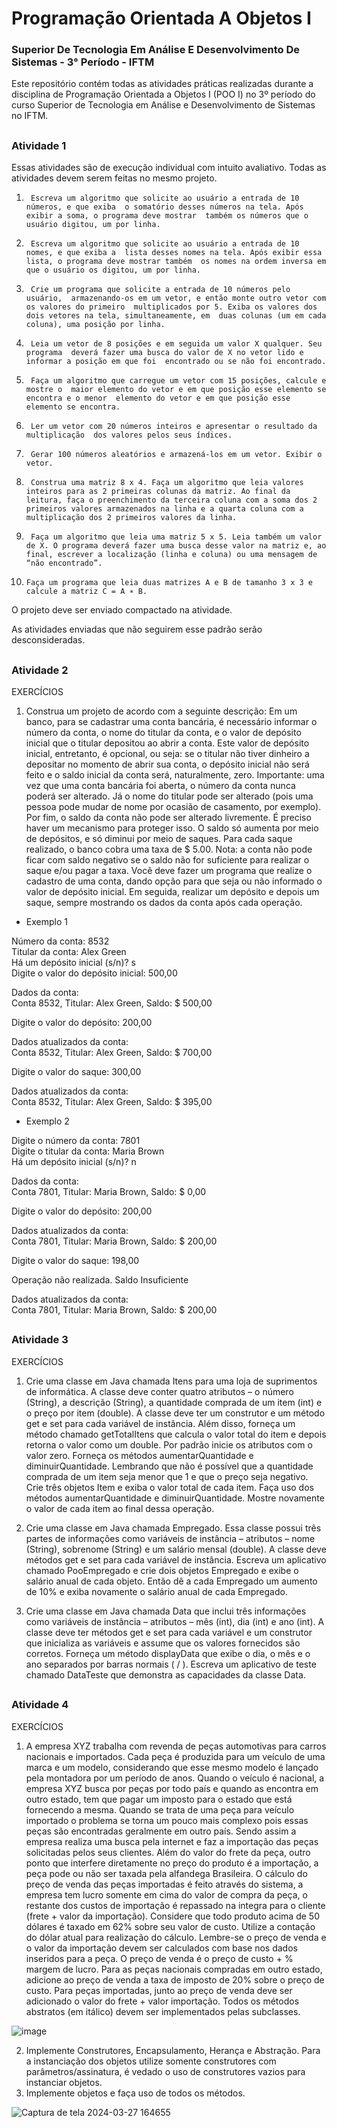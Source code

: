 # Programação Orientada A Objetos I

### Superior De Tecnologia Em Análise E Desenvolvimento De Sistemas - 3° Período - IFTM

Este repositório contém todas as atividades práticas realizadas durante a disciplina de Programação Orientada a Objetos I (POO I) no 3º período do curso Superior de Tecnologia em Análise e Desenvolvimento de Sistemas no IFTM.

##

### Atividade 1
Essas atividades são de execução individual com intuito avaliativo. Todas as atividades devem serem feitas no mesmo projeto.


1)      Escreva um algoritmo que solicite ao usuário a entrada de 10 números, e que exiba  o somatório desses números na tela. Após exibir a soma, o programa deve mostrar  também os números que o usuário digitou, um por linha.

2)      Escreva um algoritmo que solicite ao usuário a entrada de 10 nomes, e que exiba a  lista desses nomes na tela. Após exibir essa lista, o programa deve mostrar também  os nomes na ordem inversa em que o usuário os digitou, um por linha.

3)      Crie um programa que solicite a entrada de 10 números pelo usuário,  armazenando-os em um vetor, e então monte outro vetor com os valores do primeiro  multiplicados por 5. Exiba os valores dos dois vetores na tela, simultaneamente, em  duas colunas (um em cada coluna), uma posição por linha.

4)      Leia um vetor de 8 posições e em seguida um valor X qualquer. Seu programa  deverá fazer uma busca do valor de X no vetor lido e informar a posição em que foi  encontrado ou se não foi encontrado.

5)      Faça um algoritmo que carregue um vetor com 15 posições, calcule e mostre o  maior elemento do vetor e em que posição esse elemento se encontra e o menor  elemento do vetor e em que posição esse elemento se encontra.

6)      Ler um vetor com 20 números inteiros e apresentar o resultado da multiplicação  dos valores pelos seus índices.

7)      Gerar 100 números aleatórios e armazená-los em um vetor. Exibir o vetor.

8)      Construa uma matriz 8 x 4. Faça um algoritmo que leia valores inteiros para as 2 primeiras colunas da matriz. Ao final da leitura, faça o preenchimento da terceira coluna com a soma dos 2 primeiros valores armazenados na linha e a quarta coluna com a multiplicação dos 2 primeiros valores da linha.

9)      Faça um algoritmo que leia uma matriz 5 x 5. Leia também um valor de X. O programa deverá fazer uma busca desse valor na matriz e, ao final, escrever a localização (linha e coluna) ou uma mensagem de “não encontrado”.

10)     Faça um programa que leia duas matrizes A e B de tamanho 3 x 3 e calcule a matriz C = A ∗ B.

O projeto deve ser enviado compactado na atividade. 

As atividades enviadas que não seguirem esse padrão serão desconsideradas.

## 

### Atividade 2

EXERCÍCIOS
1) Construa um projeto de acordo com a seguinte descrição:
Em um banco, para se cadastrar uma conta bancária, é necessário informar o número da conta, o nome do
titular da conta, e o valor de depósito inicial que o titular depositou ao abrir a conta. Este valor de depósito
inicial, entretanto, é opcional, ou seja: se o titular não tiver dinheiro a depositar no momento de abrir sua conta,
o depósito inicial não será feito e o saldo inicial da conta será, naturalmente, zero.
Importante: uma vez que uma conta bancária foi aberta, o número da conta nunca poderá ser alterado. Já o
nome do titular pode ser alterado (pois uma pessoa pode mudar de nome por ocasião de casamento, por
exemplo).
Por fim, o saldo da conta não pode ser alterado livremente. É preciso haver um mecanismo para proteger isso.
O saldo só aumenta por meio de depósitos, e só diminui por meio de saques. Para cada saque realizado, o banco
cobra uma taxa de $ 5.00. Nota: a conta não pode ficar com saldo negativo se o saldo não for suficiente para
realizar o saque e/ou pagar a taxa.
Você deve fazer um programa que realize o cadastro de uma conta, dando opção para que seja ou não
informado o valor de depósito inicial. Em seguida, realizar um depósito e depois um saque, sempre mostrando
os dados da conta após cada operação.

- Exemplo 1

Número da conta: 8532 <br />
Titular da conta: Alex Green <br />
Há um depósito inicial (s/n)? s <br />
Digite o valor do depósito inicial: 500,00 <br />

Dados da conta: <br />
Conta 8532, Titular: Alex Green, Saldo: $ 500,00 <br />

Digite o valor do depósito: 200,00

Dados atualizados da conta: <br />
Conta 8532, Titular: Alex Green, Saldo: $ 700,00 <br />

Digite o valor do saque: 300,00

Dados atualizados da conta: <br />
Conta 8532, Titular: Alex Green, Saldo: $ 395,00

- Exemplo 2

Digite o número da conta: 7801 <br />
Digite o titular da conta: Maria Brown <br />
Há um depósito inicial (s/n)? n <br />

Dados da conta: <br />
Conta 7801, Titular: Maria Brown, Saldo: $ 0,00 <br />

Digite o valor do depósito: 200,00

Dados atualizados da conta: <br />
Conta 7801, Titular: Maria Brown, Saldo: $ 200,00 <br />

Digite o valor do saque: 198,00

Operação não realizada. Saldo Insuficiente

Dados atualizados da conta: <br />
Conta 7801, Titular: Maria Brown, Saldo: $ 200,00

## 

### Atividade 3

EXERCÍCIOS 
1) Crie uma classe em Java chamada Itens para uma loja de suprimentos de informática. A classe deve conter 
quatro atributos – o número (String), a descrição (String), a quantidade comprada de um item (int) e o preço por 
item (double). A classe deve ter um construtor e um método get e set para cada variável de instância. Além 
disso, forneça um método chamado getTotalItens que calcula o valor total do item e depois retorna o valor 
como um double. Por padrão inicie os atributos com o valor zero. Forneça os métodos aumentarQuantidade e 
diminuirQuantidade. Lembrando que não é possível que a quantidade comprada de um item seja menor que 1 e 
que o preço seja negativo. Crie três objetos Item e exiba o valor total de cada item. Faça uso dos métodos 
aumentarQuantidade e diminuirQuantidade. Mostre novamente o valor de cada item ao final dessa operação.

2) Crie uma classe em Java chamada Empregado. Essa classe possui três partes de informações como variáveis de 
instância – atributos – nome (String), sobrenome (String) e um salário mensal (double). A classe deve métodos 
get e set para cada variável de instância. Escreva um aplicativo chamado PooEmpregado e crie dois objetos 
Empregado e exibe o salário anual de cada objeto. Então dê a cada Empregado um aumento de 10% e exiba 
novamente o salário anual de cada Empregado.

4) Crie uma classe em Java chamada Data que inclui três informações como variáveis de instância – atributos – mês 
(int), dia (int) e ano (int). A classe deve ter métodos get e set para cada variável e um construtor que inicializa as 
variáveis e assume que os valores fornecidos são corretos. Forneça um método displayData que exibe o dia, o 
mês e o ano separados por barras normais ( / ). Escreva um aplicativo de teste chamado DataTeste que 
demonstra as capacidades da classe Data.

##

### Atividade 4

EXERCÍCIOS 
1) A empresa XYZ trabalha com revenda de peças automotivas para carros nacionais e importados. Cada peça é 
produzida para um veículo de uma marca e um modelo, considerando que esse mesmo modelo é lançado pela 
montadora por um período de anos. Quando o veículo é nacional, a empresa XYZ busca por peças por todo país 
e quando as encontra em outro estado, tem que pagar um imposto para o estado que está fornecendo a mesma. 
Quando se trata de uma peça para veículo importado o problema se torna um pouco mais complexo pois essas 
peças são encontradas geralmente em outro país. Sendo assim a empresa realiza uma busca pela internet e faz a 
importação das peças solicitadas pelos seus clientes. Além do valor do frete da peça, outro ponto que interfere 
diretamente no preço do produto é a importação, a peça pode ou não ser taxada pela alfandega Brasileira. O 
cálculo do preço de venda das peças importadas é feito através do sistema, a empresa tem lucro somente em 
cima do valor de compra da peça, o restante dos custos de importação é repassado na integra para o cliente 
(frete + valor da importação). Considere que todo produto acima de 50 dólares é taxado em 62% sobre seu valor 
de custo. Utilize a contação do dólar atual para realização do cálculo. Lembre-se o preço de venda e o valor da 
importação devem ser calculados com base nos dados inseridos para a peça. O preço de venda é o preço de 
custo + % margem de lucro. Para as peças nacionais compradas em outro estado, adicione ao preço de venda a 
taxa de imposto de 20% sobre o preço de custo. Para peças importadas, junto ao preço de venda deve ser 
adicionado o valor do frete + valor importação. Todos os métodos abstratos (em itálico) devem ser 
implementados pelas subclasses.

![image](https://github.com/natsalete/P.O.O-I-ADS-IFTM/assets/135389319/9ca8d3a6-d678-431c-8be5-1c9346f582e2)

2) Implemente Construtores, Encapsulamento, Herança e Abstração. 
Para a instanciação dos objetos utilize somente construtores com parâmetros/assinatura, é vedado o uso de 
construtores vazios para instanciar objetos. 
3) Implemente objetos e faça uso de todos os métodos.

![Captura de tela 2024-03-27 164655](https://github.com/natsalete/P.O.O-I-ADS-IFTM/assets/135389319/df10e67d-6d14-4838-9f96-71f5c5c30a54)
